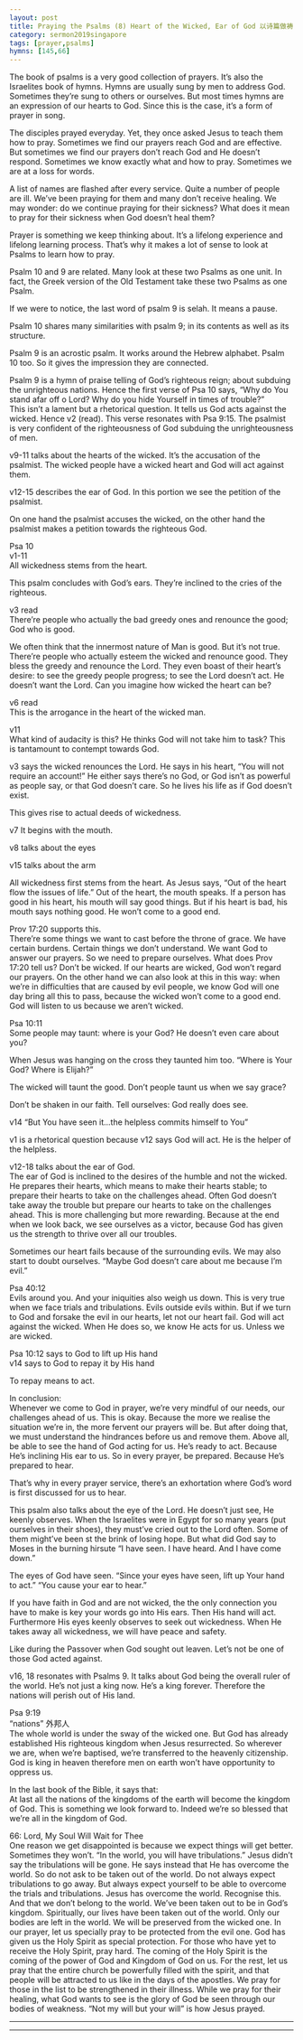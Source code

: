 ```yaml
---  
layout: post  
title: Praying the Psalms (8) Heart of the Wicked, Ear of God 以诗篇做祷告（八）恶人的心，真神的耳  
category: sermon2019singapore  
tags: [prayer,psalms]  
hymns: [145,66]  
---
```




The book of psalms is a very good collection of prayers. It’s also the Israelites book of hymns. Hymns are usually sung by men to address God. Sometimes they’re sung to others or ourselves. But most times hymns are an expression of our hearts to God. Since this is the case, it’s a form of prayer in song. 

The disciples prayed everyday. Yet, they once asked Jesus to teach them how to pray. Sometimes we find our prayers reach God and are effective. But sometimes we find our prayers don’t reach God and He doesn’t respond. Sometimes we know exactly what and how to pray. Sometimes we are at a loss for words. 

A list of names are flashed after every service. Quite a number of people are ill. We’ve been praying for them and many don’t receive healing. We may wonder: do we continue praying for their sickness? What does it mean to pray for their sickness when God doesn’t heal them?

Prayer is something we keep thinking about. It’s a lifelong experience and lifelong learning process. That’s why it makes a lot of sense to look at Psalms to learn how to pray. 

Psalm 10 and 9 are related. Many look at these two Psalms as one unit. In fact, the Greek version of the Old Testament take these two Psalms as one Psalm. 

If we were to notice, the last word of psalm 9 is selah. It means a pause. 

Psalm 10 shares many similarities with psalm 9; in its contents as well as its structure. 

Psalm 9 is an acrostic psalm. It works around the Hebrew alphabet. Psalm 10 too. So it gives the impression they are connected.

Psalm 9 is a hymn of praise telling of God’s righteous reign; about subduing the unrighteous nations. Hence the first verse of Psa 10 says, “Why do You stand afar off o Lord? Why do you hide Yourself in times of trouble?”  
This isn’t a lament but a rhetorical question. It tells us God acts against the wicked. Hence v2 (read). This verse resonates with Psa 9:15. The psalmist is very confident of the righteousness of God subduing the unrighteousness of men. 

v9-11 talks about the hearts of the wicked. It’s the accusation of the psalmist. The wicked people have a wicked heart and God will act against them. 

v12-15 describes the ear of God. In this portion we see the petition of the psalmist. 

On one hand the psalmist accuses the wicked, on the other hand the psalmist makes a petition towards the righteous God.

Psa 10  
v1-11  
All wickedness stems from the heart. 

This psalm concludes with God’s ears. They’re inclined to the cries of the righteous. 

v3 read  
There’re people who actually the bad greedy ones and renounce the good; God who is good. 

We often think that the innermost nature of Man is good. But it’s not true. There’re people who actually esteem the wicked and renounce good. They bless the greedy and renounce the Lord. They even boast of their heart’s desire: to see the greedy people progress; to see the Lord doesn’t act. He doesn’t want the Lord. Can you imagine how wicked the heart can be? 

v6 read  
This is the arrogance in the heart of the wicked man. 

v11  
What kind of audacity is this? He thinks God will not take him to task? This is tantamount to contempt towards God. 

v3 says the wicked renounces the Lord. He says in his heart, “You will not require an account!” He either says there’s no God, or God isn’t as powerful as people say, or that God doesn’t care. So he lives his life as if God doesn’t exist. 

This gives rise to actual deeds of wickedness. 

v7 It begins with the mouth. 

v8 talks about the eyes 

v15 talks about the arm

All wickedness first stems from the heart. As Jesus says, “Out of the heart flow the issues of life.” Out of the heart, the mouth speaks. If a person has good in his heart, his mouth will say good things. But if his heart is bad, his mouth says nothing good. He won’t come to a good end. 

Prov 17:20 supports this.  
There’re some things we want to cast before the throne of grace. We have certain burdens. Certain things we don’t understand. We want God to answer our prayers. So we need to prepare ourselves. What does Prov 17:20 tell us? Don’t be wicked. If our hearts are wicked, God won’t regard our prayers. On the other hand we can also look at this in this way: when we’re in difficulties that are caused by evil people, we know God will one day bring all this to pass, because the wicked won’t come to a good end. God will listen to us because we aren’t wicked. 

Psa 10:11  
Some people may taunt: where is your God? He doesn’t even care about you?

When Jesus was hanging on the cross they taunted him too. “Where is Your God? Where is Elijah?”

The wicked will taunt the good. Don’t people taunt us when we say grace?

Don’t be shaken in our faith. Tell ourselves: God really does see.

v14 “But You have seen it...the helpless commits himself to You”

v1 is a rhetorical question because v12 says God will act. He is the helper of the helpless. 

v12-18 talks about the ear of God.  
The ear of God is inclined to the desires of the humble and not the wicked. He prepares their hearts, which means to make their hearts stable; to prepare their hearts to take on the challenges ahead. Often God doesn’t take away the trouble but prepare our hearts to take on the challenges ahead. This is more challenging but more rewarding. Because at the end when we look back, we see ourselves as a victor, because God has given us the strength to thrive over all our troubles. 

Sometimes our heart fails because of the surrounding evils. We may also start to doubt ourselves. “Maybe God doesn’t care about me because I’m evil.”

Psa 40:12  
Evils around you. And your iniquities also weigh us down. This is very true when we face trials and tribulations. Evils outside evils within. But if we turn to God and forsake the evil in our hearts, let not our heart fail. God will act against the wicked. When He does so, we know He acts for us. Unless we are wicked. 

Psa 10:12 says to God to lift up His hand  
v14 says to God to repay it by His hand

To repay means to act.

In conclusion:  
Whenever we come to God in prayer, we’re very mindful of our needs, our challenges ahead of us. This is okay. Because the more we realise the situation we’re in, the more fervent our prayers will be. But after doing that, we must understand the hindrances before us and remove them. Above all, be able to see the hand of God acting for us. He’s ready to act. Because He’s inclining His ear to us. So in every prayer, be prepared. Because He’s prepared to hear. 

That’s why in every prayer service, there’s an exhortation where God’s word is first discussed for us to hear. 

This psalm also talks about the eye of the Lord. He doesn’t just see, He keenly observes. When the Israelites were in Egypt for so many years (put ourselves in their shoes), they must’ve cried out to the Lord often. Some of them might’ve been st the brink of losing hope. But what did God say to Moses in the burning hirsute “I have seen. I have heard. And I have come down.”

The eyes of God have seen. “Since your eyes have seen, lift up Your hand to act.” “You cause your ear to hear.”

If you have faith in God and are not wicked, the the only connection you have to make is key your words go into His ears. Then His hand will act. Furthermore His eyes keenly observes to seek out wickedness. When He takes away all wickedness, we will have peace and safety. 

Like during the Passover when God sought out leaven. Let’s not be one of those God acted against. 

v16, 18 resonates with Psalms 9. It talks about God being the overall ruler of the world. He’s not just a king now. He’s a king forever. Therefore the nations will perish out of His land. 

Psa 9:19  
“nations” 外邦人  
The whole world is under the sway of the wicked one. But God has already established His righteous kingdom when Jesus resurrected. So wherever we are, when we’re baptised, we’re transferred to the heavenly citizenship. God is king in heaven therefore men on earth won’t have opportunity to oppress us. 

In the last book of the Bible, it says that:  
At last all the nations of the kingdoms of the earth will become the kingdom of God. This is something we look forward to. Indeed we’re so blessed that we’re all in the kingdom of God. 

66: Lord, My Soul Will Wait for Thee  
One reason we get disappointed is because we expect things will get better. Sometimes they won’t. “In the world, you will have tribulations.” Jesus didn’t say the tribulations will be gone. He says instead that He has overcome the world. So do not ask to be taken out of the world. Do not always expect tribulations to go away. But always expect yourself to be able to overcome the trials and tribulations. Jesus has overcome the world. Recognise this. And that we don’t belong to the world. We’ve been taken out to be in God’s kingdom. Spiritually, our lives have been taken out of the world. Only our bodies are left in the world. We will be preserved from the wicked one. In our prayer, let us specially pray to be protected from the evil one. God has given us the Holy Spirit as special protection. For those who have yet to receive the Holy Spirit, pray hard. The coming of the Holy Spirit is the coming of the power of God and Kingdom of God on us. For the rest, let us pray that the entire church be powerfully filled with the spirit, and that people will be attracted to us like in the days of the apostles. We pray for those in the list to be strengthened in their illness. While we pray for their healing, what God wants to see is the glory of God be seen through our bodies of weakness. “Not my will but your will” is how Jesus prayed.




----  
****
